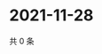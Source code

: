 # 2021-11-28

共 0 条

<!-- BEGIN WEIBO -->
<!-- 最后更新时间 Sun Nov 28 2021 12:14:41 GMT+0800 (China Standard Time) -->

<!-- END WEIBO -->
